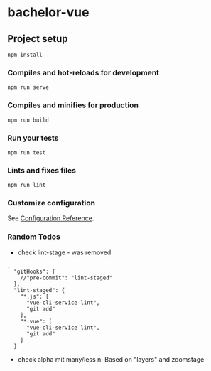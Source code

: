# bachelor-vue

## Project setup
```
npm install
```

### Compiles and hot-reloads for development
```
npm run serve
```

### Compiles and minifies for production
```
npm run build
```

### Run your tests
```
npm run test
```

### Lints and fixes files
```
npm run lint
```

### Customize configuration
See [Configuration Reference](https://cli.vuejs.org/config/).






### Random Todos
- check lint-stage - was removed 
```
,
  "gitHooks": {
    //"pre-commit": "lint-staged"
  },
  "lint-staged": {
    "*.js": [
      "vue-cli-service lint",
      "git add"
    ],
    "*.vue": [
      "vue-cli-service lint",
      "git add"
    ]
  }
``` 

- check alpha mit many/less n: Based on "layers" and zoomstage
